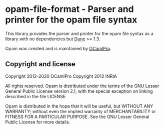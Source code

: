 # opam-file-format - Parser and printer for the opam file syntax

This library provides the parser and printer for the opam file syntax as a
library with no dependencies but [Dune](https://dune.build) >= 1.3.

Opam was created and is maintained by [OCamlPro](http://www.ocamlpro.com).

## Copyright and license

Copyright 2012-2020 OCamlPro
Copyright 2012 INRIA

All rights reserved. Opam is distributed under the terms of the GNU Lesser
General Public License version 2.1, with the special exception on linking
described in the file LICENSE.

Opam is distributed in the hope that it will be useful, but WITHOUT ANY
WARRANTY; without even the implied warranty of MERCHANTABILITY or FITNESS FOR A
PARTICULAR PURPOSE. See the GNU Lesser General Public License for more details.
